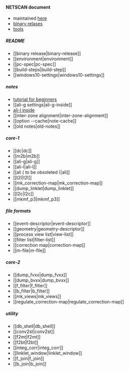 #### NETSCAN document
+ maintained <a href="https://gitlab.com/kkodama/NETSCAN-documents.git">here</a>
+ <a href="http://heplab3.physics.aichi-edu.ac.jp/kodama/netscan/downloads/">binary relases</a>
+ <a href="http://heplab3.physics.aichi-edu.ac.jp/kodama/netscan/downloads/">tools</a>

##### README
+ [[binary release|binary-release]]
+ [[environment|environment]]
+ [[pc-spec|pc-spec]]
+ [[build-steps|build-step]]
+ [[windows10-settings|windows10-settings]]

##### notes
+ <a href="netscan-manual-v3.pdf" target=_blank>tutorial for beginners</a>
+ [[ali-g settings|ali-g-inside]]
+ <a href="ali-l-inside.pdf" target=_blank>ali-l inside</a>
+ [[inter-zone alignment|inter-zone-alignment]]
+ [[option --cache|note-cache]]
+ [[old notes|old-notes]]
 
##### core-1
+ [[dc|dc]]
+ [[m2b|m2b]]
+ [[ali-g|ali-g]]
+ [[ali-l|ali-l]]
+ [[ali ( to be obsoleted )|ali]]
+ [[t2l|t2l]]
+ [[mk_correction-map|mk_correction-map]]
+ [[dump_linklet|dump_linklet]]
+ [[l2c|l2c]]
+ [[mkmf_p3|mkmf_p3]]

##### file formats
+ [[event-descriptor|event-descriptor]]
+ [[geometry|geometry-descriptor]]
+ [[process view list|view-list]]
+ [[filter list|filter-list]]
+ [[correction map|correction-map]]
+ [[m-file|m-file]]

##### core-2
+ [[dump_fvxx|dump_fvxx]]
+ [[dump_bvxx|dump_bvxx]]
+ [[f_filter|f_filter]]
+ [[b_filter|b_filter]]
+ [[mk_views|mk_views]]
+ [[regulate_correction-map|regulate_correction-map]]

##### utility
+ [[db_shell|db_shell]]
+ [[conv2st|conv2st]]
+ [[f2mt|f2mt]]
+ [[f2bt|f2bt]]
+ [[integ_corr|integ_corr]]
+ [[linklet_window|linklet_window]]
+ [[f_join|f_join]]
+ [[b_join|b_join]]
